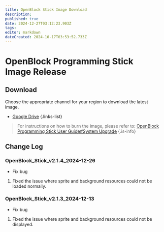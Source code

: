 ```yaml
---
title: OpenBlock Stick Image Download
description: 
published: true
date: 2024-12-27T03:12:23.903Z
tags: 
editor: markdown
dateCreated: 2024-10-17T03:53:52.733Z
---
```


# OpenBlock Programming Stick Image Release

## Download

Choose the appropriate channel for your region to download the latest image.

- [Google Drive](https://drive.google.com/drive/folders/13uzJDJvgRiKre2m5uvA0WoAk1mwmrQzo?usp=drive_link)
{.links-list}

> For instructions on how to burn the image, please refer to: [OpenBlock Programming Stick User Guide#System Upgrade](/official-products/openblock-stick/user-guide#系统升级)
{.is-info}

## Change Log

### OpenBlock_Stick_v2.1.4_2024-12-26

- Fix bug

1. Fixed the issue where sprite and background resources could not be loaded normally.

### OpenBlock_Stick_v2.1.3_2024-12-13

- Fix bug

1. Fixed the issue where sprite and background resources could not be displayed.